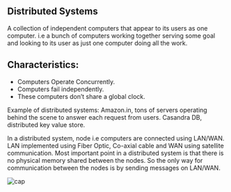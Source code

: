 ## Distributed Systems

A collection of independent computers that appear to its users as one computer. i.e a bunch of computers working together serving some goal and looking to its user as just one computer doing all the work.

## Characteristics:
* Computers Operate Concurrently.
* Computers fail independently.
* These computers don’t share a global clock.

Example of distributed systems: Amazon.in, tons of servers operating behind the scene to answer each request from users. Casandra DB, distributed key value store.

In a distributed system, node i.e computers are connected using LAN/WAN. LAN implemented using Fiber Optic, Co-axial cable and WAN using satellite communication. Most important point in a distributed system is that there is no physical memory shared between the nodes. So the only way for communication between the nodes is by sending messages on LAN/WAN.


![cap](https://user-images.githubusercontent.com/6800366/37402406-710e8dbc-27b1-11e8-987c-bb07cf2e3e94.png)
